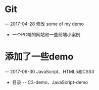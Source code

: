 # Git 
-- 2017-04-28 修改
some of my demo 
- 一个PC端的网站和一些前端小案例
# 添加了一些demo
-- 2017-06-30
JavaScript、HTML5和CSS3
- 目录
-- C3-demo、JavaScript-demo
